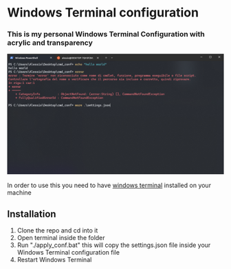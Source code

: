 # Windows Terminal configuration

### This is my personal Windows Terminal Configuration with acrylic and transparency

![Windows Terminal Preview Image](https://github.com/Airbus6804/Windows-Terminal-Configuration/blob/master/preview.png?raw=true)

In order to use this you need to have [windows terminal](https://apps.microsoft.com/detail/9n0dx20hk701?hl=it-it&gl=IT) installed on your machine

## Installation

1. Clone the repo and cd into it
2. Open terminal inside the folder
3. Run "./apply_conf.bat" this will copy the settings.json file inside your Windows Terminal configuration file
4. Restart Windows Terminal
